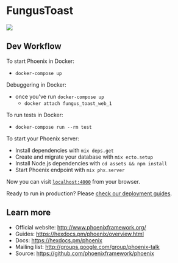 # FungusToast

![](https://media.giphy.com/media/l41lL7byr2fvtxVHa/giphy.gif)


## Dev Workflow
To start Phoenix in Docker:
  * `docker-compose up`

Debuggering in Docker:
  * once you've run `docker-compose up`
    * `docker attach fungus_toast_web_1`

To run tests in Docker:
  * `docker-compose run --rm test`

To start your Phoenix server:

  * Install dependencies with `mix deps.get`
  * Create and migrate your database with `mix ecto.setup`
  * Install Node.js dependencies with `cd assets && npm install`
  * Start Phoenix endpoint with `mix phx.server`

Now you can visit [`localhost:4000`](http://localhost:4000) from your browser.

Ready to run in production? Please [check our deployment guides](https://hexdocs.pm/phoenix/deployment.html).

## Learn more

  * Official website: http://www.phoenixframework.org/
  * Guides: https://hexdocs.pm/phoenix/overview.html
  * Docs: https://hexdocs.pm/phoenix
  * Mailing list: http://groups.google.com/group/phoenix-talk
  * Source: https://github.com/phoenixframework/phoenix
